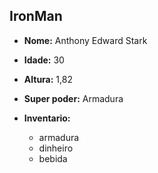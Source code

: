 IronMan
-------

- **Nome:** Anthony Edward Stark
- **Idade:** 30
- **Altura:** 1,82
- **Super poder:** Armadura

- **Inventario:**
	* armadura
	* dinheiro
	* bebida